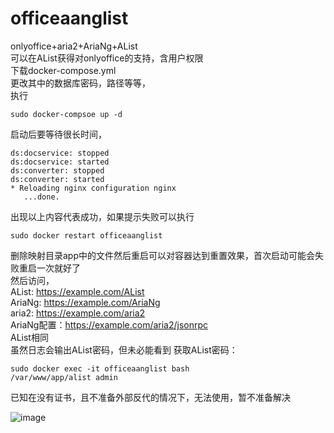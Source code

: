 # officeaanglist
onlyoffice+aria2+AriaNg+AList  
可以在AList获得对onlyoffice的支持，含用户权限  
下载docker-compose.yml  
更改其中的数据库密码，路径等等，   
执行  
```   
sudo docker-compsoe up -d
```   
启动后要等待很长时间，  
```   
ds:docservice: stopped  
ds:docservice: started  
ds:converter: stopped  
ds:converter: started  
* Reloading nginx configuration nginx  
   ...done.  
```  
出现以上内容代表成功，如果提示失败可以执行  
```   
sudo docker restart officeaanglist
```   
删除映射目录app中的文件然后重启可以对容器达到重置效果，首次启动可能会失败重启一次就好了  
然后访问，  
AList: https://example.com/AList  
AriaNg: https://example.com/AriaNg  
aria2: https://example.com/aria2  
AriaNg配置：https://example.com/aria2/jsonrpc  
AList相同  
虽然日志会输出AList密码，但未必能看到
获取AList密码：  
```   
sudo docker exec -it officeaanglist bash
/var/www/app/alist admin
```   
      
已知在没有证书，且不准备外部反代的情况下，无法使用，暂不准备解决  

![image](https://github.com/Sincejunly/officeaanglist/assets/96775034/372a7c73-ad84-4b00-aa6a-82841a7a2443)
